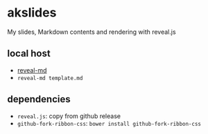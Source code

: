 # akslides
My slides, Markdown contents and rendering with reveal.js

## local host
* [reveal-md](https://github.com/webpro/reveal-md)
* `reveal-md template.md`

## dependencies
* `reveal.js`: copy from github release
* `github-fork-ribbon-css`: `bower install github-fork-ribbon-css`
